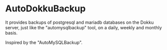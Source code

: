 # AutoDokkuBackup

It provides backups of postgresql and mariadb databases on the Dokku server, just like the "automysqlbackup" tool, on a daily, weekly and monthly basis.

Inspired by the "AutoMySQLBackup".
